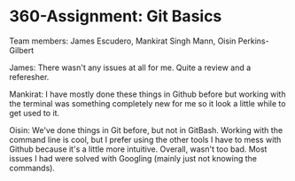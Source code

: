 # 360-Assignment: Git Basics
Team members: James Escudero, Mankirat Singh Mann, Oisin Perkins-Gilbert

James: There wasn't any issues at all for me. Quite a review and a referesher. 

Mankirat: I have mostly done these things in Github before but working with the terminal was something completely new for me so it look a little while to get used to it.

Oisin: We've done things in Git before, but not in GitBash. Working with the command line is cool, but I prefer using the other tools I have to mess with Github because it's a little more intuitive. Overall, wasn't too bad. Most issues I had were solved with Googling (mainly just not knowing the commands).
